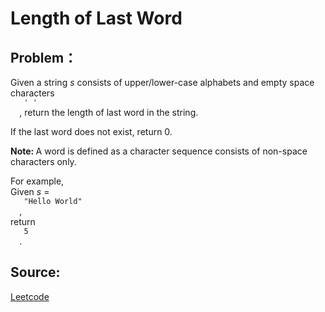 # Length of Last Word

## Problem：

<div class="question-content">
 <p>
 </p>
 <p>
  Given a string
  <i>
   s
  </i>
  consists of upper/lower-case alphabets and empty space characters
  <code>
   ' '
  </code>
  , return the length of last word in the string.
 </p>
 <p>
  If the last word does not exist, return 0.
 </p>
 <p>
  <b>
   Note:
  </b>
  A word is defined as a character sequence consists of non-space characters only.
 </p>
 <p>
  For example,
  <br/>
  Given
  <i>
   s
  </i>
  =
  <code>
   "Hello World"
  </code>
  ,
  <br/>
  return
  <code>
   5
  </code>
  .
 </p>
</div>


## Source:
[Leetcode](https://leetcode.com/problems/length-of-last-word/)
